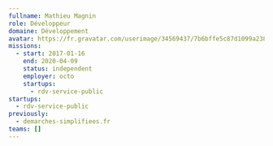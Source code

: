 ```yaml
---
fullname: Mathieu Magnin
role: Développeur
domaine: Développement
avatar: https://fr.gravatar.com/userimage/34569437/7b6bffe5c87d1099a2382d71707c12e5.jpg?size=512
missions:
  - start: 2017-01-16
    end: 2020-04-09
    status: independent
    employer: octo
    startups:
      - rdv-service-public
startups:
  - rdv-service-public
previously:
  - demarches-simplifiees.fr
teams: []
---
```


